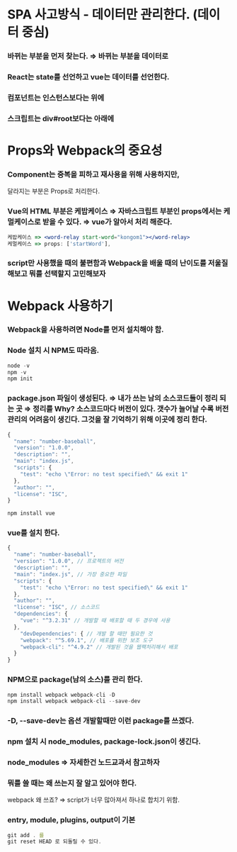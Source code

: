 # SPA 사고방식 - 데이터만 관리한다. (데이터 중심)

### 바뀌는 부분을 먼저 찾는다. ⇒ 바뀌는 부분을 데이터로

### React는 state를 선언하고 vue는 데이터를 선언한다.

### 컴포넌트는 인스턴스보다는 위에

### 스크립트는 div#root보다는 아래에

# Props와 Webpack의 중요성

### Component는 중복을 피하고 재사용을 위해 사용하지만,

달라지는 부분은 Props로 처리한다.

### Vue의 HTML 부분은 케밥케이스 ⇒ 자바스크립트 부분인 props에서는 케멀케이스로 받을 수 있다. ⇒ vue가 알아서 처리 해준다.

```jsx
케밥케이스 => <word-relay start-word="kongom1"></word-relay>
케멀케이스 => props: ['startWord'],
```

### script만 사용했을 때의 불편함과 Webpack을 배울 때의 난이도를 저울질 해보고 뭐를 선택할지 고민해보자

# Webpack 사용하기

### Webpack을 사용하려면 Node를 먼저 설치해야 함.

### Node 설치 시 NPM도 따라옴.

```jsx
node -v
npm -v
npm init
```

### package.json 파일이 생성된다. ⇒ 내가 쓰는 남의 소스코드들이 정리 되는 곳 ⇒ 정리를 Why? 소스코드마다 버전이 있다. 갯수가 늘어날 수록 버전관리의 어려움이 생긴다. 그것을 잘 기억하기 위해 이곳에 정리 한다.

```jsx
{
  "name": "number-baseball",
  "version": "1.0.0",
  "description": "",
  "main": "index.js",
  "scripts": {
    "test": "echo \"Error: no test specified\" && exit 1"
  },
  "author": "",
  "license": "ISC",
}
```

```jsx
npm install vue
```

### vue를 설치 한다.

```jsx
{
  "name": "number-baseball",
  "version": "1.0.0", // 프로젝트의 버전
  "description": "",
  "main": "index.js", // 가장 중요한 파일
  "scripts": {
    "test": "echo \"Error: no test specified\" && exit 1"
  },
  "author": "",
  "license": "ISC", // 소스코드
  "dependencies": {
    "vue": "^3.2.31" // 개발할 때 배포할 때 두 경우에 사용
  },
	"devDependencies": { // 개발 할 때만 필요한 것
    "webpack": "^5.69.1", // 배포를 위한 보조 도구
    "webpack-cli": "^4.9.2" // 개발된 것을 웹팩처리해서 배포
  }
}
```

### NPM으로 package(남의 소스)를 관리 한다.

```jsx
npm install webpack webpack-cli -D
npm install webpack webpack-cli --save-dev
```

### -D, --save-dev는 옵션 개발할때만 이런 package를 쓰겠다.

### npm 설치 시 node_modules, package-lock.json이 생긴다.

### node_modules ⇒ 자세한건 노드교과서 참고하자

### 뭐를 쓸 때는 왜 쓰는지 잘 알고 있어야 한다.

webpack 왜 쓰죠? ⇒ script가 너무 많아져서 하나로 합치기 위함.

### entry, module, plugins, output이 기본

```jsx
git add . 를
git reset HEAD 로 되돌릴 수 있다.
```

